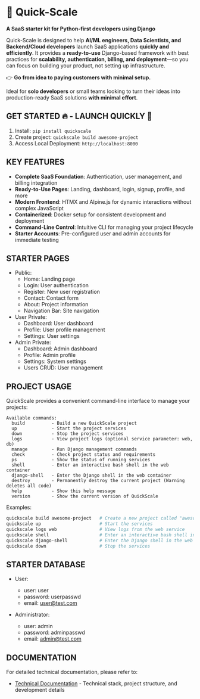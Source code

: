 # **🚀 Quick-Scale**  

**A SaaS starter kit for Python-first developers using Django**  

Quick-Scale is designed to help **AI/ML engineers, Data Scientists, and Backend/Cloud developers** launch SaaS applications **quickly and efficiently**. It provides a **ready-to-use** Django-based framework with best practices for **scalability, authentication, billing, and deployment**—so you can focus on building your product, not setting up infrastructure.  

👉 **Go from idea to paying customers with minimal setup.**  

Ideal for **solo developers** or small teams looking to turn their ideas into production-ready SaaS solutions **with minimal effort**.  

## GET STARTED 🔥 - LAUNCH QUICKLY 🚀

1.  Install: `pip install quickscale`
2.  Create project: `quickscale build awesome-project`
3.  Access Local Deployment: `http://localhost:8000`

## KEY FEATURES

- **Complete SaaS Foundation**: Authentication, user management, and billing integration
- **Ready-to-Use Pages**: Landing, dashboard, login, signup, profile, and more
- **Modern Frontend**: HTMX and Alpine.js for dynamic interactions without complex JavaScript
- **Containerized**: Docker setup for consistent development and deployment
- **Command-Line Control**: Intuitive CLI for managing your project lifecycle
- **Starter Accounts**: Pre-configured user and admin accounts for immediate testing

## STARTER PAGES

- Public: 
  - Home: Landing page
  - Login: User authentication
  - Register: New user registration
  - Contact: Contact form
  - About: Project information
  - Navigation Bar: Site navigation
- User Private: 
  - Dashboard: User dashboard
  - Profile: User profile management
  - Settings: User settings
- Admin Private: 
  - Dashboard: Admin dashboard
  - Profile: Admin profile
  - Settings: System settings
  - Users CRUD: User management

## PROJECT USAGE

QuickScale provides a convenient command-line interface to manage your projects:

```
Available commands:
  build          - Build a new QuickScale project
  up             - Start the project services
  down           - Stop the project services
  logs           - View project logs (optional service parameter: web, db)
  manage         - Run Django management commands
  check          - Check project status and requirements
  ps             - Show the status of running services
  shell          - Enter an interactive bash shell in the web container
  django-shell   - Enter the Django shell in the web container
  destroy        - Permanently destroy the current project (Warning deletes all code)
  help           - Show this help message
  version        - Show the current version of QuickScale
```

Examples:
```bash
quickscale build awesome-project   # Create a new project called "awesome-project"
quickscale up                      # Start the services
quickscale logs web                # View logs from the web service
quickscale shell                   # Enter an interactive bash shell in the web container
quickscale django-shell            # Enter the Django shell in the web container
quickscale down                    # Stop the services
```

## STARTER DATABASE

- User: 
  - user: user
  - password: userpasswd
  - email: user@test.com

- Administrator: 
  - user: admin
  - password: adminpasswd
  - email: admin@test.com

## DOCUMENTATION

For detailed technical documentation, please refer to:
- [Technical Documentation](./TECHNICAL_DOCS.md) - Technical stack, project structure, and development details

